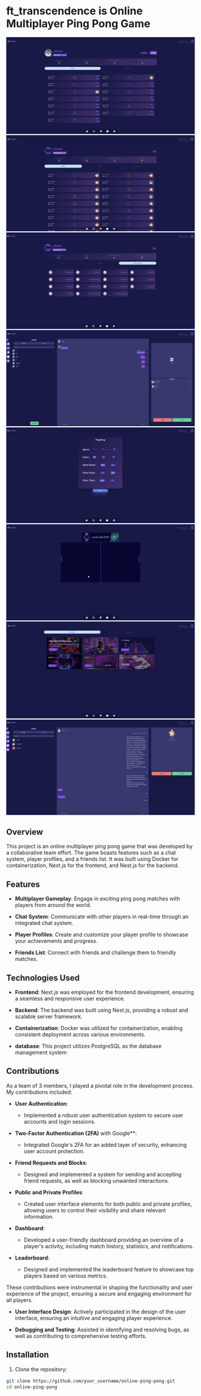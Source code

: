 # ft_transcendence is Online Multiplayer Ping Pong Game

![Game Screenshot](Screenshoot/1.png) ![2](Screenshoot/2.png) ![3](Screenshoot/3.png) ![4](Screenshoot/4.png) ![5](Screenshoot/5.png) ![6](Screenshoot/6.png) ![7](Screenshoot/7.png) ![8](Screenshoot/8.png)


## Overview

This project is an online multiplayer ping pong game that was developed by a collaborative team effort. The game boasts features such as a chat system, player profiles, and a friends list. It was built using Docker for containerization, Next.js for the frontend, and Nest.js for the backend.

## Features

- **Multiplayer Gameplay**: Engage in exciting ping pong matches with players from around the world.

- **Chat System**: Communicate with other players in real-time through an integrated chat system.

- **Player Profiles**: Create and customize your player profile to showcase your achievements and progress.

- **Friends List**: Connect with friends and challenge them to friendly matches.

## Technologies Used

- **Frontend**: Next.js was employed for the frontend development, ensuring a seamless and responsive user experience.

- **Backend**: The backend was built using Nest.js, providing a robust and scalable server framework.

- **Containerization**: Docker was utilized for containerization, enabling consistent deployment across various environments.
  
- **database**: This project utilizes PostgreSQL as the database management system

## Contributions

As a team of 3 members, I played a pivotal role in the development process. My contributions included:


- **User Authentication**:
  - Implemented a robust user authentication system to secure user accounts and login sessions.

- **Two-Factor Authentication (2FA)** with Google**:
  - Integrated Google's 2FA for an added layer of security, enhancing user account protection.

- **Friend Requests and Blocks**:
  - Designed and implemented a system for sending and accepting friend requests, as well as blocking unwanted interactions.

- **Public and Private Profiles**:
  - Created user interface elements for both public and private profiles, allowing users to control their visibility and share relevant information.

- **Dashboard**:
  - Developed a user-friendly dashboard providing an overview of a player's activity, including match history, statistics, and notifications.

- **Leaderboard**:
  - Designed and implemented the leaderboard feature to showcase top players based on various metrics.

These contributions were instrumental in shaping the functionality and user experience of the project, ensuring a secure and engaging environment for all players.

- **User Interface Design**: Actively participated in the design of the user interface, ensuring an intuitive and engaging player experience.

- **Debugging and Testing**: Assisted in identifying and resolving bugs, as well as contributing to comprehensive testing efforts.

## Installation

1. Clone the repository:

```bash
git clone https://github.com/your_username/online-ping-pong.git
cd online-ping-pong
